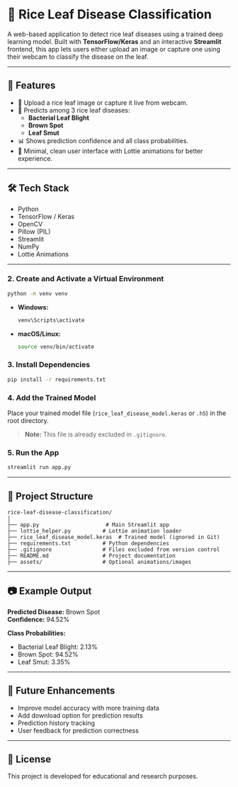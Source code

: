 # 🌾 Rice Leaf Disease Classification

A web-based application to detect rice leaf diseases using a trained deep learning model. Built with **TensorFlow/Keras** and an interactive **Streamlit** frontend, this app lets users either upload an image or capture one using their webcam to classify the disease on the leaf.

---

## 🚀 Features

- 📸 Upload a rice leaf image or capture it live from webcam.
- 🧠 Predicts among 3 rice leaf diseases:
  - **Bacterial Leaf Blight**
  - **Brown Spot**
  - **Leaf Smut**
- 📊 Shows prediction confidence and all class probabilities.
- 🎨 Minimal, clean user interface with Lottie animations for better experience.

---

## 🛠️ Tech Stack

- Python
- TensorFlow / Keras
- OpenCV
- Pillow (PIL)
- Streamlit
- NumPy
- Lottie Animations

---



### 2. Create and Activate a Virtual Environment

```bash
python -m venv venv
```

- **Windows:**
  ```bash
  venv\Scripts\activate
  ```

- **macOS/Linux:**
  ```bash
  source venv/bin/activate
  ```

### 3. Install Dependencies

```bash
pip install -r requirements.txt
```

### 4. Add the Trained Model

Place your trained model file (`rice_leaf_disease_model.keras` or `.h5`) in the root directory.  
> **Note:** This file is already excluded in `.gitignore`.

### 5. Run the App

```bash
streamlit run app.py
```

---

## 📁 Project Structure

```
rice-leaf-disease-classification/
│
├── app.py                     # Main Streamlit app
├── lottie_helper.py          # Lottie animation loader
├── rice_leaf_disease_model.keras  # Trained model (ignored in Git)
├── requirements.txt          # Python dependencies
├── .gitignore                # Files excluded from version control
├── README.md                 # Project documentation
├── assets/                   # Optional animations/images
```

---

## 📷 Example Output

**Predicted Disease:** Brown Spot  
**Confidence:** 94.52%

**Class Probabilities:**
- Bacterial Leaf Blight: 2.13%
- Brown Spot: 94.52%
- Leaf Smut: 3.35%

---

## 🚀 Future Enhancements

- Improve model accuracy with more training data
- Add download option for prediction results
- Prediction history tracking
- User feedback for prediction correctness

---

## 📜 License

This project is developed for educational and research purposes.

